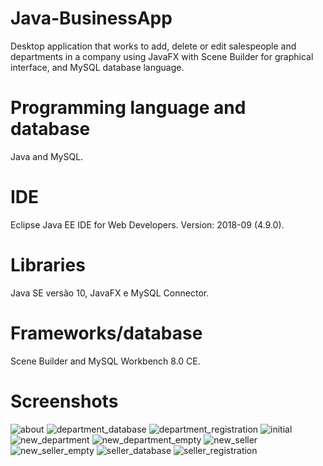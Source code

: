 # Java-BusinessApp
Desktop application that works to add, delete or edit salespeople and departments in a
company using JavaFX with Scene Builder for graphical interface, and MySQL database language.

# Programming language and database
Java and MySQL.

# IDE
Eclipse Java EE IDE for Web Developers. Version: 2018-09 (4.9.0).

# Libraries
Java SE versão 10, JavaFX e MySQL Connector.

# Frameworks/database
Scene Builder and MySQL Workbench 8.0 CE.

# Screenshots
![about](https://user-images.githubusercontent.com/53942734/143716200-5a67d85b-d380-44f4-9567-5517ca621144.png)
![department_database](https://user-images.githubusercontent.com/53942734/143716217-f9df8200-033c-4507-af84-030be21a139c.png)
![department_registration](https://user-images.githubusercontent.com/53942734/143716226-8badb3cd-5939-455d-a0db-112a3a11302c.png)
![initial](https://user-images.githubusercontent.com/53942734/143716230-50ba34ba-243d-46d1-a5f7-52e513283683.png)
![new_department](https://user-images.githubusercontent.com/53942734/143716237-ebb9d29a-d0ca-4fc6-9488-0847616b9e56.png)
![new_department_empty](https://user-images.githubusercontent.com/53942734/143716244-11d31911-e225-4d80-8478-a5fbefc02c5a.png)
![new_seller](https://user-images.githubusercontent.com/53942734/143716252-d82934ed-8a46-4531-81cf-c69d743fe3e5.png)
![new_seller_empty](https://user-images.githubusercontent.com/53942734/143716259-cdcb6f1f-139f-4e97-b6a9-b4d3ac5f7228.png)
![seller_database](https://user-images.githubusercontent.com/53942734/143716265-a61fc54d-b7bd-4a7a-88ff-fe116f39823e.png)
![seller_registration](https://user-images.githubusercontent.com/53942734/143716271-20edc545-b5a5-41ee-9203-a2c08d5b88ac.png)

